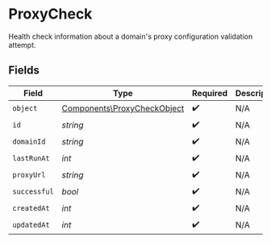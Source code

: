 # ProxyCheck

Health check information about a domain's proxy configuration validation attempt.


## Fields

| Field                                                                      | Type                                                                       | Required                                                                   | Description                                                                |
| -------------------------------------------------------------------------- | -------------------------------------------------------------------------- | -------------------------------------------------------------------------- | -------------------------------------------------------------------------- |
| `object`                                                                   | [Components\ProxyCheckObject](../../Models/Components/ProxyCheckObject.md) | :heavy_check_mark:                                                         | N/A                                                                        |
| `id`                                                                       | *string*                                                                   | :heavy_check_mark:                                                         | N/A                                                                        |
| `domainId`                                                                 | *string*                                                                   | :heavy_check_mark:                                                         | N/A                                                                        |
| `lastRunAt`                                                                | *int*                                                                      | :heavy_check_mark:                                                         | N/A                                                                        |
| `proxyUrl`                                                                 | *string*                                                                   | :heavy_check_mark:                                                         | N/A                                                                        |
| `successful`                                                               | *bool*                                                                     | :heavy_check_mark:                                                         | N/A                                                                        |
| `createdAt`                                                                | *int*                                                                      | :heavy_check_mark:                                                         | N/A                                                                        |
| `updatedAt`                                                                | *int*                                                                      | :heavy_check_mark:                                                         | N/A                                                                        |
